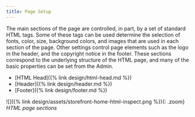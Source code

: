 ```yaml
---
title: Page Setup
---
```


The main sections of the page are controlled, in part, by a set of standard HTML tags. Some of these tags can be used determine the selection of fonts, color, size, background colors, and images that are used in each section of the page. Other settings control page elements such as the logo in the header, and the copyright notice in the footer. These sections correspond to the underlying structure of the HTML page, and many of the basic properties can be set from the Admin.

- [HTML Head]({% link design/html-head.md %})
- [Header]({% link design/header.md %})
- [Footer]({% link design/footer.md %})

![]({% link design/assets/storefront-home-html-inspect.png %}){: .zoom}
_HTML page sections_
